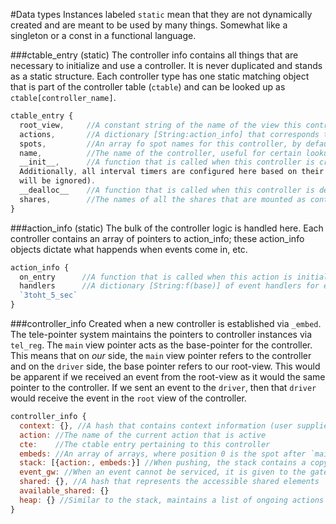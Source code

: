 #Data types
Instances labeled `static` mean that they are not dynamically created and are meant to be used by many things. Somewhat like a singleton or a const in a functional language.

###ctable_entry (static)
The controller info contains all things that are necessary to initialize and use a controller. It is never duplicated and stands
as a static structure. Each controller type has one static matching object that is part of the controller table (`ctable`) and can
be looked up as `ctable[controller_name]`.

```javascript
ctable_entry {
  root_view,     //A constant string of the name of the view this controller sets as it's root view.
  actions,       //A dictionary [String:action_info] that corresponds to a dictionary of action_info object's based on the action's name.
  spots,         //An array fo spot names for this controller, by default, the 'main' spot is counted as 1 spot.
  name,          //The name of the controller, useful for certain lookup operations, this is also the ctable key
  __init__,      //A function that is called when this controller is created. Signals service connection and the controller on_entry bits.
  Additionally, all interval timers are configured here based on their unique names. Actions that are not active will not receive these events (they
  will be ignored).
  __dealloc__    //A function that is called when this controller is destroyed via parent controller switching actions in Goto. Signals services d/c
  shares,        //The names of all the shares that are mounted as context.$share_name = {}
}
```

###action_info (static)
The bulk of the controller logic is handled here. Each controller contains an array of pointers to action_info; these action_info objects
dictate what happends when events come in, etc.
```javascript
action_info {
  on_entry      //A function that is called when this action is initialized.
  handlers      //A dictionary [String:f(base)] of event handlers for events that occur. Timer events are given a unique name and stored here like
  `3toht_5_sec`
}
```

###controller_info
Created when a new controller is established via `_embed`. The tele-pointer system maintains the pointers to controller instances
via `tel_reg`.  The `main` view pointer acts as the base-pointer for the controller. This means that on *our* side, the `main` view
pointer refers to the controller and on the `driver` side, the base pointer refers to our root-view. This would be apparent if we received
an event from the root-view as it would the same pointer to the controller. If we sent an event to the `driver`, then that `driver` would
receive the event in the `root` view of the controller.

```javascript
controller_info {
  context: {}, //A hash that contains context information (user supplied)
  action: //The name of the current action that is active
  cte:    //The ctable entry pertaining to this controller
  embeds: //An array of arrays, where position 0 is the spot after `main`, each element in the array is a view controller base pointer.
  stack: [{action:, embeds:}] //When pushing, the stack contains a copy of the controller_info's action's and a reference to the embeds from the previous layer. 
  event_gw: //When an event cannot be serviced, it is given to the gateway to continue propogating
  shared: {}, //A hash that represents the accessible shared elements
  available_shared: {}
  heap: {} //Similar to the stack, maintains a list of ongoing actions => view pointers that need to revealed.
}
```
